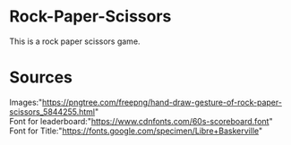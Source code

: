 # Rock-Paper-Scissors
This is a rock paper scissors game. 

# Sources  <br> 
Images:"https://pngtree.com/freepng/hand-draw-gesture-of-rock-paper-scissors_5844255.html"  <br> 
Font for leaderboard:"https://www.cdnfonts.com/60s-scoreboard.font"  <br> 
Font for Title:"https://fonts.google.com/specimen/Libre+Baskerville"  <br> 
